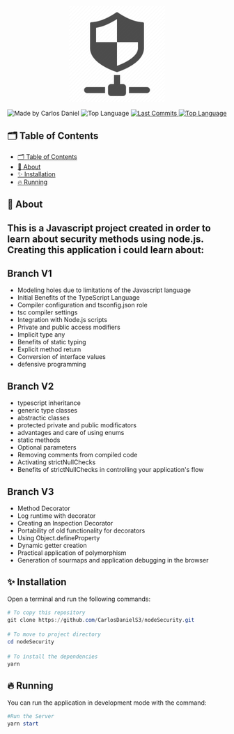 <div align="center">
  <br />
  <img src=".github/nodeSecurity.png" width="220" alt="nodeSecurity" />
  <br />
<p>
    <img src="https://img.shields.io/badge/made%20by-Carlos%20DanielS3-2D325E?labelColor=F0DB4F&style=for-the-badge&logo=visual-studio-code&logoColor=2D325E" alt="Made by Carlos Daniel">
    <img alt="Top Language" src="https://img.shields.io/github/languages/top/CarlosDanielS3/nodeSecurity?color=2D325E&labelColor=F0DB4F&style=for-the-badge&logo=node&logoColor=2D325E">
    <a href="https://github.com/CarlosDanielS3/nodeSecurity/commits/main">
      <img alt="Last Commits" src="https://img.shields.io/github/last-commit/CarlosDanielS3/nodeSecurity?color=2D325E&labelColor=F0DB4F&style=for-the-badge&logo=github&logoColor=2D325E">
    </a>
<a href="https://github.com/CarlosDanielS3/nodeSecurity/issues"><img alt="Top Language" src="https://img.shields.io/github/issues-raw/CarlosDanielS3/nodeSecurity?color=2D325E&labelColor=F0DB4F&style=for-the-badge&logo=github&logoColor=2D325E"></a>
  </p>
</div>

## 🗂 Table of Contents
- [🗂 Table of Contents](#-table-of-contents)
- [📑 About](#-about)
- [✨ Installation](#-installation)
- [🔥 Running](#-running)
  
## 📑 About

## This is a Javascript project created in order to learn about security methods using node.js. Creating this application i could learn about:
## Branch V1
* Modeling holes due to limitations of the Javascript language
* Initial Benefits of the TypeScript Language
* Compiler configuration and tsconfig.json role
* tsc compiler settings
* Integration with Node.js scripts
* Private and public access modifiers
* Implicit type any
* Benefits of static typing
* Explicit method return
* Conversion of interface values
* defensive programming

## Branch V2
* typescript inheritance
* generic type classes
* abstractic classes
* protected private and public modificators
* advantages and care of using enums
* static methods
* Optional parameters
* Removing comments from compiled code
* Activating strictNullChecks
* Benefits of strictNullChecks in controlling your application's flow

## Branch V3
* Method Decorator
* Log runtime with decorator
* Creating an Inspection Decorator
* Portability of old functionality for decorators
* Using Object.defineProperty
* Dynamic getter creation
* Practical application of polymorphism
* Generation of sourmaps and application debugging in the browser


## ✨ Installation
Open a terminal and run the following commands:

```PowerShell
# To copy this repository
git clone https://github.com/CarlosDanielS3/nodeSecurity.git

# To move to project directory
cd nodeSecurity

# To install the dependencies
yarn
```


## 🔥 Running
You can run the application in development mode with the command:

```Powershell
#Run the Server
yarn start
```

